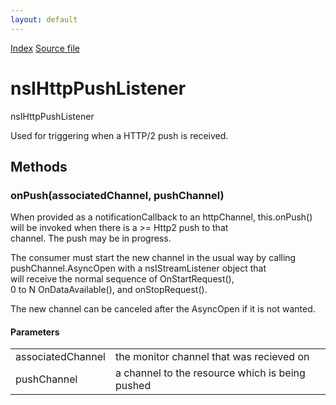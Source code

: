 ```yaml
---
layout: default
---
```

<div id='links'><a href="../index.html">Index</a>
<a href="http://dxr.mozilla.org/mozilla-central/source/netwerk/base/public/nsIHttpPushListener.idl">Source file</a>
</div>

# nsIHttpPushListener #
  
nsIHttpPushListener  
  
Used for triggering when a HTTP/2 push is received.  
  
  

## Methods ##

### onPush(associatedChannel, pushChannel) ###
  
When provided as a notificationCallback to an httpChannel, this.onPush()  
will be invoked when there is a >= Http2 push to that  
channel. The push may be in progress.  
  
The consumer must start the new channel in the usual way by calling  
pushChannel.AsyncOpen with a nsIStreamListener object that  
will receive the normal sequence of OnStartRequest(),  
0 to N OnDataAvailable(), and onStopRequest().  
  
The new channel can be canceled after the AsyncOpen if it is not wanted.  
  
  

#### Parameters ####

<table>

<tr>
<td>associatedChannel</td>
<td>       the monitor channel that was recieved on  
</td>
</tr>

<tr>
<td>pushChannel</td>
<td>       a channel to the resource which is being pushed  
</td>
</tr>

</table>
